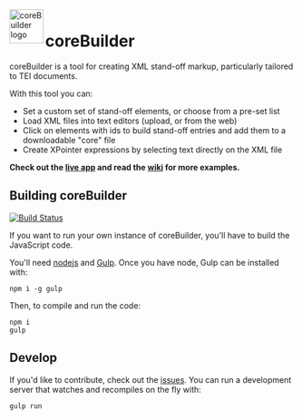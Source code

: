 <a href="http://raffazizzi.github.io/coreBuilder/">
    <img src="https://raw.githubusercontent.com/raffazizzi/coreBuilder/v2/images/logo.png" alt="coreBuilder logo" title="coreBuilder" align="left" height="60" />
</a>

# coreBuilder

coreBuilder is a tool for creating XML stand-off markup, particularly tailored to TEI documents.

With this tool you can:

* Set a custom set of stand-off elements, or choose from a pre-set list
* Load XML files into text editors (upload, or from the web)
* Click on elements with ids to build stand-off entries and add them to a downloadable "core" file
* Create XPointer expressions by selecting text directly on the XML file

**Check out the [live app](http://raffazizzi.github.io/coreBuilder) and read the [wiki](https://github.com/raffazizzi/coreBuilder/wiki) for more examples.**

## Building coreBuilder
[![Build Status](https://travis-ci.com/dylan275/coreBuilder.svg?branch=master)](https://travis-ci.com/dylan275/coreBuilder)

If you want to run your own instance of coreBuilder, you'll have to build the JavaScript code.

You'll need [nodejs](https://nodejs.org/en/) and [Gulp](http://gulpjs.com/). 
Once you have node, Gulp can be installed with:

```shell
npm i -g gulp
```

Then, to compile and run the code:

```shell
npm i
gulp
```
## Develop

If you'd like to contribute, check out the [issues](issues). You can run a development server that watches and recompiles on the fly with:

```shell
gulp run
```
